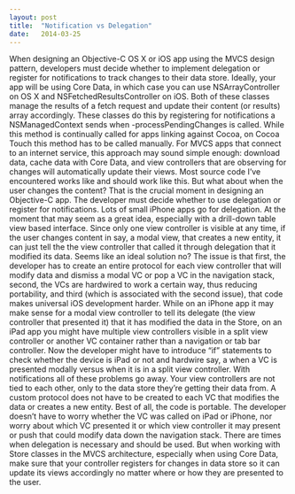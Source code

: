 ```yaml
---
layout: post
title:  "Notification vs Delegation"
date:   2014-03-25
---
```


When designing an Objective-C OS X or iOS app using the MVCS design pattern, developers must decide whether to implement delegation or register for notifications to track changes to their data store. Ideally, your app will be using Core Data, in which case you can use NSArrayController on OS X and NSFetchedResultsController on iOS. Both of these classes manage the results of a fetch request and update their content (or results) array accordingly. These classes do this by registering for notifications a NSManagedContext sends when -processPendingChanges is called. While this method is continually called for apps linking against Cocoa, on Cocoa Touch this method has to be called manually. For MVCS apps that connect to an internet service, this approach may sound simple enough: download data, cache data with Core Data, and view controllers that are observing for changes will automatically update their views. Most source code I’ve encountered works like and should work like this. But what about when the user changes the content? That is the crucial moment in designing an Objective-C app. The developer must decide whether to use delegation or register for notifications. Lots of small iPhone apps go for delegation. At the moment that may seem as a great idea, especially with a drill-down table view based interface. Since only one view controller is visible at any time, if the user changes content in say, a modal view, that creates a new entity, it can just tell the the view controller that called it through delegation that it modified its data. Seems like an ideal solution no? The issue is that first, the developer has to create an entire protocol for each view controller that will modify data and dismiss a modal VC or pop a VC in the navigation stack, second, the VCs are hardwired to work a certain way, thus reducing portability, and third (which is associated with the second issue), that code makes universal iOS development harder. While on an iPhone app it may make sense for a modal view controller to tell its delegate (the view controller that presented it) that it has modified the data in the Store, on an iPad app you might have multiple view controllers visible in a split view controller or another VC container rather than a navigation or tab bar controller. Now the developer might have to introduce “if” statements to check whether the device is iPad or not and hardwire say, a when a VC is presented modally versus when it is in a split view controller. With notifications all of these problems go away. Your view controllers are not tied to each other, only to the data store they’re getting their data from. A custom protocol does not have to be created to each VC that modifies the data or creates a new entity. Best of all, the code is portable. The developer doesn’t have to worry whether the VC was called on iPad or iPhone, nor worry about which VC presented it or which view controller it may present or push that could modify data down the navigation stack. There are times when delegation is necessary and should be used. But when working with Store classes in the MVCS architecture, especially when using Core Data, make sure that your controller registers for changes in data store so it can update its views accordingly no matter where or how they are presented to the user.
